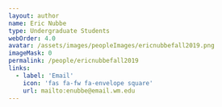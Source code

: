 ```yaml
---
layout: author
name: Eric Nubbe 
type: Undergraduate Students
webOrder: 4.0
avatar: /assets/images/peopleImages/ericnubbefall2019.png
imageMask: 0
permalink: /people/ericnubbefall2019
links:
  - label: 'Email'
    icon: 'fas fa-fw fa-envelope square'
    url: mailto:enubbe@email.wm.edu
---
```

